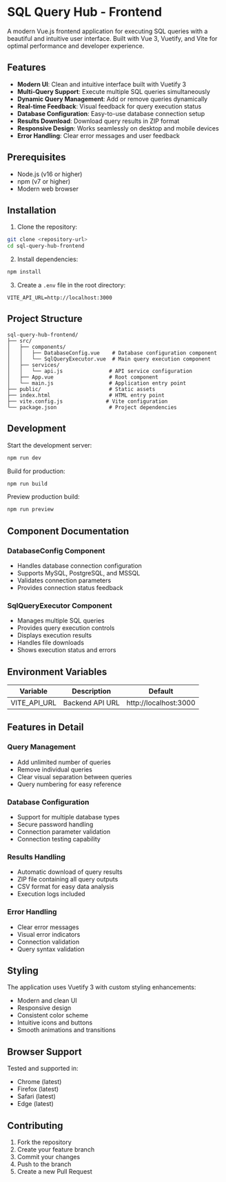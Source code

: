 # SQL Query Hub - Frontend

A modern Vue.js frontend application for executing SQL queries with a beautiful and intuitive user interface. Built with Vue 3, Vuetify, and Vite for optimal performance and developer experience.

## Features

- **Modern UI**: Clean and intuitive interface built with Vuetify 3
- **Multi-Query Support**: Execute multiple SQL queries simultaneously
- **Dynamic Query Management**: Add or remove queries dynamically
- **Real-time Feedback**: Visual feedback for query execution status
- **Database Configuration**: Easy-to-use database connection setup
- **Results Download**: Download query results in ZIP format
- **Responsive Design**: Works seamlessly on desktop and mobile devices
- **Error Handling**: Clear error messages and user feedback

## Prerequisites

- Node.js (v16 or higher)
- npm (v7 or higher)
- Modern web browser

## Installation

1. Clone the repository:
```bash
git clone <repository-url>
cd sql-query-hub-frontend
```

2. Install dependencies:
```bash
npm install
```

3. Create a `.env` file in the root directory:
```env
VITE_API_URL=http://localhost:3000
```

## Project Structure

```
sql-query-hub-frontend/
├── src/
│   ├── components/
│   │   ├── DatabaseConfig.vue    # Database configuration component
│   │   └── SqlQueryExecutor.vue  # Main query execution component
│   ├── services/
│   │   └── api.js               # API service configuration
│   ├── App.vue                  # Root component
│   └── main.js                  # Application entry point
├── public/                      # Static assets
├── index.html                   # HTML entry point
├── vite.config.js              # Vite configuration
└── package.json                 # Project dependencies
```

## Development

Start the development server:
```bash
npm run dev
```

Build for production:
```bash
npm run build
```

Preview production build:
```bash
npm run preview
```

## Component Documentation

### DatabaseConfig Component
- Handles database connection configuration
- Supports MySQL, PostgreSQL, and MSSQL
- Validates connection parameters
- Provides connection status feedback

### SqlQueryExecutor Component
- Manages multiple SQL queries
- Provides query execution controls
- Displays execution results
- Handles file downloads
- Shows execution status and errors

## Environment Variables

| Variable | Description | Default |
|----------|-------------|---------|
| VITE_API_URL | Backend API URL | http://localhost:3000 |

## Features in Detail

### Query Management
- Add unlimited number of queries
- Remove individual queries
- Clear visual separation between queries
- Query numbering for easy reference

### Database Configuration
- Support for multiple database types
- Secure password handling
- Connection parameter validation
- Connection testing capability

### Results Handling
- Automatic download of query results
- ZIP file containing all query outputs
- CSV format for easy data analysis
- Execution logs included

### Error Handling
- Clear error messages
- Visual error indicators
- Connection validation
- Query syntax validation

## Styling

The application uses Vuetify 3 with custom styling enhancements:
- Modern and clean UI
- Responsive design
- Consistent color scheme
- Intuitive icons and buttons
- Smooth animations and transitions

## Browser Support

Tested and supported in:
- Chrome (latest)
- Firefox (latest)
- Safari (latest)
- Edge (latest)

## Contributing

1. Fork the repository
2. Create your feature branch
3. Commit your changes
4. Push to the branch
5. Create a new Pull Request

